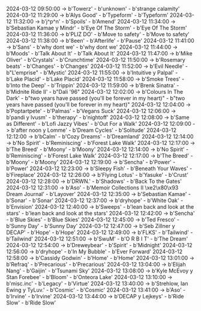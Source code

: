 2024-03-12 09:50:00 -> b'Towerz' - b'unknown' - b'strange calamity'
2024-03-12 11:29:00 -> b'Alys Good' - b'Typeform' - b'Typeform'
2024-03-12 11:32:00 -> b'j^p^n' - b'Spoils' - b'Amend'
2024-03-12 11:34:00 -> b'Sebastian Kamae y Mindr' - b'Eye Of The Storm' - b'Eye Of The Storm'
2024-03-12 11:36:00 -> b'PLIZ DO' - b'Move to safety' - b'Move to safety'
2024-03-12 11:38:00 -> b'8een' - b'Afterlife' - b'Pause'
2024-03-12 11:41:00 -> b'Sans' - b'why dont we' - b'why dont we'
2024-03-12 11:44:00 -> b'Moods' - b'Talk About It' - b'Talk About It'
2024-03-12 11:47:00 -> b'Mike Oliver' - b'Crystals' - b'Crunchtime'
2024-03-12 11:50:00 -> b'Rosemary beats' - b'Changes' - b'Changes'
2024-03-12 11:52:00 -> b'Evil Needle' - b"L'emprise" - b'Mystic'
2024-03-12 11:55:00 -> b'Intuitive y Palpal' - b'Lake Placid' - b'Lake Placid'
2024-03-12 11:58:00 -> b'Smoke Trees' - b'Into the Deep' - b'Trippin'
2024-03-12 11:59:00 -> b'Brenk Sinatra' - b'Midnite Ride II' - b"Dali '96"
2024-03-12 12:02:00 -> b'Colours In The Dark' - b"two years have passed (you'll be forever in my heart)" - b"two years have passed (you'll be forever in my heart)"
2024-03-12 12:04:00 -> b'Poptartpete' - b'Palmas' - b'Vegans Suck'
2024-03-12 12:06:00 -> b'pandi y lvusm' - b'therapy' - b'nightoff'
2024-03-12 12:08:00 -> b'Same as Different' - b'Lofi Jazzy Vibes' - b'Out For a Walk'
2024-03-12 12:09:00 -> b'after noon y Lomme' - b'Dream Cycles' - b'Solitude'
2024-03-12 12:12:00 -> b'bCalm' - b'Cozy Dreams' - b'Dreamland'
2024-03-12 12:14:00 -> b'No Spirit' - b'Reminiscing' - b'Forest Lake Walk'
2024-03-12 12:17:00 -> b'The Breed' - b'Moony' - b'Moony'
2024-03-12 12:14:00 -> b'No Spirit' - b'Reminiscing' - b'Forest Lake Walk'
2024-03-12 12:17:00 -> b'The Breed' - b'Moony' - b'Moony'
2024-03-12 12:19:00 -> b'Sencha' - b'Power' - b'Power'
2024-03-12 12:23:00 -> b'Sleepy Fish' - b'Beneath Your Waves' - b'Fireplace'
2024-03-12 12:26:00 -> b'Flying Lotus' - b'Yasuke' - b'Crust'
2024-03-12 12:28:00 -> b'DRWN.' - b'Shadows' - b'Back To the Gates'
2024-03-12 12:31:00 -> b'Aso' - b'Memoir Collections II \xe2\x80\x93 Dream Journal' - b'Layover'
2024-03-12 12:35:00 -> b'Sebastian Kamae' - b'Sonar' - b'Sonar'
2024-03-12 12:37:00 -> b'dryhope' - b'White Oak' - b'Envision'
2024-03-12 12:40:00 -> b'Sweeps' - b'lean back and look at the stars' - b'lean back and look at the stars'
2024-03-12 12:42:00 -> b'Sencha' - b'Blue Skies' - b'Blue Skies'
2024-03-12 12:45:00 -> b'Ted Fresco' - b'Sunny Day' - b'Sunny Day'
2024-03-12 12:47:00 -> b'Seb Zillner y DECAP' - b'Hope' - b'Hope'
2024-03-12 12:49:00 -> b'FLKS' - b'Tailwind' - b'Tailwind'
2024-03-12 12:51:00 -> b'SwuM' - b'O R B I T' - b'The Dream'
2024-03-12 12:54:00 -> b'Dreweybear' - b'Spirit' - b'Midnight'
2024-03-12 12:56:00 -> b'dryhope' - b'In My Bubble' - b'Ever Forward'
2024-03-12 12:58:00 -> b'Cassidy Godwin' - b'Home' - b'Home'
2024-03-12 13:01:00 -> b'Refraq' - b'Precarious' - b'Precarious'
2024-03-12 13:04:00 -> b'Elijah Nang' - b'Gaijin' - b'Tsunami Sky'
2024-03-12 13:08:00 -> b'Kyle McEvoy y Stan Forebee' - b'Bloom' - b'Onteora Lake'
2024-03-12 13:10:00 -> b'misc.inc' - b'Legacy' - b'Virtue'
2024-03-12 13:40:00 -> b'Strehlow, Ian Ewing y TyLuv.' - b'Cosmic' - b'Cosmic'
2024-03-12 13:41:00 -> b'Aso' - b'Irvine' - b'Irvine'
2024-03-12 13:44:00 -> b'DECAP y Lejkeys' - b'Ride Slow' - b'Ride Slow'
